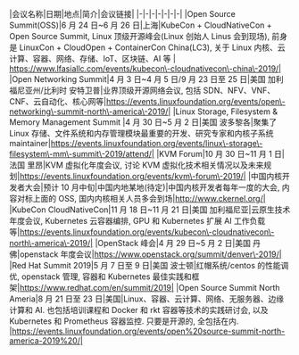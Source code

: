 
|会议名称|日期|地点|简介|会议链接|
|-|-|-|-|-|-|-|
|Open Source Summit(OSS)|6 月 24 日\~6 月 26 日|上海|KubeCon + CloudNativeCon + Open Source Summit, Linux 顶级开源峰会(Linux 创始人 Linus 会到现场), 前身是 LinuxCon + CloudOpen + ContainerCon China(LC3), 关于 Linux 内核、云计算、容器、网络、存储、IoT、区块链、AI 等 | https://www.lfasiallc.com/events/kubecon\-cloudnativecon\-china\-2019/|
|Open Networking Summit|4 月 3 日\~4 月 5 日/9 月 23 日至 25 日|美国 加利福尼亚州/比利时 安特卫普|业界顶级开源网络会议, 包括 SDN、NFV、VNF、CNF、云自动化、核心网等|https://events.linuxfoundation.org/events/open\-networking\-summit-north\-america\-2019/|
|Linux Storage, Filesystem & Memory Management Summit |4 月 30 日\~5 月 2 日|美国 波多黎各|聚集了 Linux 存储、文件系统和内存管理模块最重要的开发、研究专家和内核子系统 maintainer|https://events.linuxfoundation.org/events/linux\-storage\-filesystem\-mm\-summit\-2019/attend/|
|KVM Forum|10 月 30 日\~11 月 1 日|法国 里昂|KVM 虚拟化年度会议, 讨论 KVM 虚拟化技术相关情况以及未来规划|https://events.linuxfoundation.org/events/kvm\-forum\-2019/|
|中国内核开发者大会|预计 10 月中旬|中国内地某地(待定)|中国内核开发者每年一度的大会, 内容对标上面的 OSS, 国内内核相关人员多会到场|http://www.ckernel.org/|
|KubeCon CloudNativeCon|11 月 18 日\~11 月 21 日|美国 加利福尼亚|云原生技术年度会议, Kubernetes 云容器编排, GPU 和 Kubernetes 扩展 AI 工作负载等|https://events.linuxfoundation.org/events/kubecon\-cloudnativecon\-north\-america\-2019/|
|OpenStack 峰会|4 月 29 日~5 月 2 日|美国 丹佛|openstack 年度会议|https://www.openstack.org/summit/denver\-2019/|
|Red Hat Summit 2019|5 月 7 日至 9 日|美国 波士顿|红帽系统/centos 的性能调优, openstack 管理, 容器和 Kubernetes 最佳实践和框架|https://www.redhat.com/en/summit/2019|
|Open Source Summit North Ameria|8 月 21 日至 23 日|美国|Linux、容器、云计算、网络、无服务器、边缘计算和 AI. 也包括培训课程和 Docker 和 rkt 容器等技术的实践研讨会, 以及 Kubernetes 和 Prometheus 容器监控. 只要是开源的, 全包括在内. |https://events.linuxfoundation.org/events/open%20source-summit-north-america-2019%20/|









